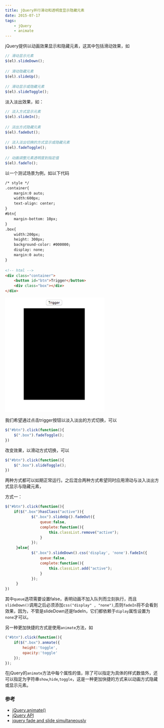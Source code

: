```yaml
---
title: jQuery并行滑动和透明度显示隐藏元素
date: 2015-07-17
tags:
    - jQuery
    - animate
---
```


jQuery提供以动画效果显示和隐藏元素，这其中包括滑动效果，如
```js
// 滑动显示元素
$(el).slideDown();

// 滑动隐藏元素
$(el).slideUp();

// 滑动显示或隐藏元素
$(el).slideToggle();
```
淡入淡出效果，如：
```js
// 淡入方式显示元素
$(el).slideIn();

// 淡出方式隐藏元素
$(el).fadeOut();

// 淡入淡出切换的方式显示或隐藏元素
$(el).fadeToggle();

// 动画调整元素透明度到指定值
$(el).fadeTo();
```
以一个测试场景为例，如以下代码
```html
/* style */
.container{
    margin:0 auto;
    width:600px;
    text-align: center;
}
#btn{
    margin-bottom: 10px;
}
.box{
    width:200px;
    height: 300px;
    background-color: #000000;
    display: none;
    margin:0 auto;
}

<!-- html -->
<div class="container">
    <button id="btn">Trigger</button>
    <div class="box"></div>
</div>
 ```
  ![image](/img/2015-07-17-1.png)

我们希望通过点击trigger按钮以淡入淡出的方式切换，可以
```js
$("#btn").click(function(){
    $(".box").fadeToggle();
})
```
改变效果，以滑动方式切换，可以
```js
$("#btn").click(function(){
    $(".box").slideToggle();
})
```
两种方式都可以如期正常运行。之后混合两种方式希望同时应用滑动与淡入淡出方式显示与隐藏元素，

方式一：
```js
$("#btn").click(function(){
    if($(".box")hasClass("active")){
            $(".box").slideUp().fadeOut({
                queue:false,
                complete:function(){
                    this.classList.remove("active");
                }
            });
     }else{
            $(".box").slideDown().css('display', 'none').fadeIn({
                queue:false,
                complete:function(){
                    this.classList.add("active");
                }
            });
     }
})
```
其中`queue`选项需要设置false，表明动画不加入队列而立刻执行，而且`slideDown()`调用之后必须添加`css("display" , "none")`,否则`fadeIn`将不会看到效果，因为，不管是slideDown还是fadeIn，它们都依赖于`diplay`属性设置为`none`才可以。

另一种更加快捷的方式是使用`animate`方法，如
```js
("#btn").click(function(){
    if($(".box").anmate({
        height:'toggle',
        opacity:'toggle'
    });
});
```
在jQuery的`animate`方法中每个属性的值，除了可以指定为具体的样式数值外，还可以指定为字符串`show`,`hide`,`toggle`，这是一种更加快捷的方式来以动画方式隐藏或显示元素。

### 参考

+ [jQuery.animate()](http://api.jquery.com/animate/)
+ [jQuery API](http://api.jquery.com/)
+ [jquery fade and slide simultaneously](http://stackoverflow.com/questions/7520366/jquery-fade-and-slide-simultaneously)

